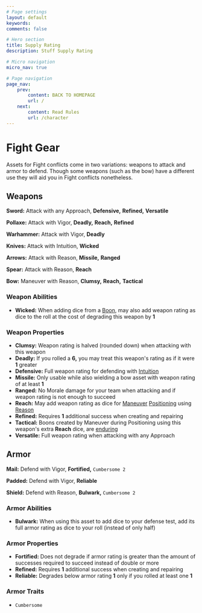 ```yaml
---
# Page settings
layout: default
keywords:
comments: false

# Hero section
title: Supply Rating
description: Stuff Supply Rating

# Micro navigation
micro_nav: true

# Page navigation
page_nav:
    prev:
        content: BACK TO HOMEPAGE
        url: /
    next:
        content: Read Rules
        url: /character
---
```


# Fight Gear

Assets for Fight conflicts come in two variations: weapons to attack and armor to defend. Though some weapons (such as the bow) have a different use they will aid you in Fight conflicts nonetheless.


## Weapons

**Sword:** Attack with any Approach, **Defensive,** **Refined,** **Versatile**

**Pollaxe:** Attack with Vigor, **Deadly,** **Reach,** **Refined**

**Warhammer:** Attack with Vigor, **Deadly**

**Knives:** Attack with Intuition, **Wicked**

**Arrows:** Attack with Reason, **Missile,** **Ranged**

**Spear:** Attack with Reason, **Reach**

**Bow:** Maneuver with Reason, **Clumsy,** **Reach,** **Tactical**

### Weapon Abilities

- **Wicked:** When adding dice from a [Boon](traits#boons), may also add weapon rating as dice to the roll at the cost of degrading this weapon by **1**

### Weapon Properties

- **Clumsy:** Weapon rating is halved (rounded down) when attacking with this weapon
- **Deadly:** If you rolled a **6,** you may treat this weapon's rating as if it were **1** greater
- **Defensive:** Full weapon rating for defending with [Intuition](Approaches#intuition)
- **Missile:** Only usable while also wielding a bow asset with weapon rating of at least **1**
- **Ranged:** No Morale damage for your team when attacking and if weapon rating is not enough to succeed
- **Reach:** May add weapon rating as dice for [Maneuver](Skills#maneuver) [Positioning](conflict#positioning) using [Reason](Approaches#reason)
- **Refined:** Requires **1** additional success when creating and repairing
- **Tactical:** Boons created by Maneuver during Positioning using this weapon's extra **Reach** dice, are [enduring](Boons-&-Banes#enduring-boons--banes)
- **Versatile:** Full weapon rating when attacking with any Approach


## Armor

**Mail:** Defend with Vigor, **Fortified,** `Cumbersome 2`

**Padded:** Defend with Vigor, **Reliable**

**Shield:** Defend with Reason, **Bulwark,** `Cumbersome 2`

### Armor Abilities

- **Bulwark:** When using this asset to add dice to your defense test, add its full armor rating as dice to your roll (instead of only half)

### Armor Properties

- **Fortified:** Does not degrade if armor rating is greater than the amount of successes required to succeed instead of double or more
- **Refined:** Requires **1** additional success when creating and repairing
- **Reliable:** Degrades below armor rating **1** only if you rolled at least one **1**

### Armor Traits

- `Cumbersome`
